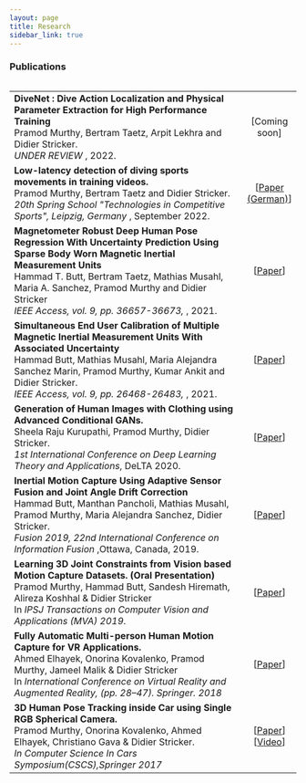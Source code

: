 ```yaml
---
layout: page
title: Research
sidebar_link: true
---
```

<h3>Publications</h3>
<table align='left'>
<tbody>
<tr>
<td >
   <b>DiveNet : Dive Action Localization and Physical Parameter Extraction for High Performance Training</b> 
   <br/>
   Pramod Murthy, Bertram Taetz, Arpit Lekhra and Didier Stricker. <br>
   <i>UNDER REVIEW </i>,  2022. <br/>
</td>

<td align="center" width='10%'>
   [Coming soon]
</td>
</tr>

<tr>
<td >
   <b>Low-latency detection of diving sports movements in training videos.</b> 
   <br/>
   Pramod Murthy, Bertram Taetz and Didier Stricker. <br>
   <i>20th Spring School "Technologies in Competitive Sports", Leipzig, Germany </i>, September 2022. <br/>
</td>
<td align="center" width='10%'>
   [<a href="https://sport-iat.de/fileadmin/user_upload/Veranstaltungen/FJS-2022/Abstracts/Murthy.pdf">Paper (German)</a>]
</td>
</tr>

<tr>
<td >
   <b>Magnetometer Robust Deep Human Pose Regression With Uncertainty Prediction Using Sparse Body Worn Magnetic Inertial Measurement Units</b> 
   <br/>
   Hammad T. Butt, Bertram Taetz, Mathias Musahl, Maria A. Sanchez, Pramod Murthy and Didier Stricker <br>
   <i>IEEE Access, vol. 9, pp. 36657-36673,  </i>, 2021. <br/>
</td>
<td align="center" width='10%'>
   [<a href="https://ieeexplore.ieee.org/document/9363874">Paper</a>]
</td>
</tr>

<tr>
<td>
   <b>Simultaneous End User Calibration of Multiple Magnetic Inertial Measurement Units With Associated Uncertainty</b><br/>
   Hammad Butt, Mathias Musahl,  Maria Alejandra Sanchez Marin, Pramod Murthy, Kumar Ankit and Didier Stricker. <br> <i>IEEE Access, vol. 9, pp. 26468-26483,  </i>, 2021. <br>
</td>
<td align="center">
   [<a href="https://ieeexplore.ieee.org/document/9348890">Paper</a>]
</td>
</tr>


<tr>
<td>
   <b>Generation of Human Images with Clothing using Advanced Conditional GANs.</b> 
   <br/>
   Sheela Raju Kurupathi, Pramod Murthy, Didier Stricker. <br>
   <i>1st International Conference on Deep Learning Theory and Applications</i>, DeLTA 2020. 
</td>
<td align="center">
   [<a href="https://www.dfki.de/fileadmin/user_upload/import/11069_DeLTA_2020_17_CR.pdf">Paper</a>]
</td>
</tr>


<!-- <tr> -->
<!-- <td>
   <b>Intelligent Sensor Fusion with Online Distributed MIMU Calibration for Wearable Motion Capture.</b><br/>
   Hammad Butt, Manthan Pancholi, Mathias Musahl, Pramod Murthy, Maria Alejandra Sanchez Marin, Didier Stricker. <br> <i>Fusion 2019, 22nd International Conference on Information Fusion</i>, Ottawa, Canada, 2019. 
</td>
<td align="center">
   [<a href="https://www.researchgate.net/profile/Hammad-Butt-3/publication/344449055_Inertial_Motion_Capture_Using_Adaptive_Sensor_Fusion_and_Joint_Angle_Drift_Correction/links/61666a573851f95994f76121/Inertial-Motion-Capture-Using-Adaptive-Sensor-Fusion-and-Joint-Angle-Drift-Correction.pdf">Paper</a>]
</td>
</tr> -->

<tr>
<td>
   <b>Inertial Motion Capture Using Adaptive Sensor Fusion and Joint Angle Drift Correction</b><br>
   Hammad Butt, Manthan Pancholi, Mathias Musahl, Pramod Murthy, Maria Alejandra Sanchez, Didier Stricker.<br/> 
   <i>Fusion 2019, 22nd International Conference on Information Fusion </i>,Ottawa, Canada, 2019.
</td>
<td align="center">
   [<a href="https://ieeexplore.ieee.org/document/9011359">Paper</a>]
</td>
</tr> 

<tr>
<td>
   <b>Learning 3D Joint Constraints from Vision based Motion Capture Datasets. (Oral Presentation)</b><br>
   Pramod Murthy, Hammad Butt, Sandesh Hiremath, Alireza Koshhal & Didier Stricker <br/>   In <i>IPSJ Transactions on Computer Vision and Applications (MVA) 2019</i>.
</td>
<td align="center">
   [<a href="https://ipsjcva.springeropen.com/articles/10.1186/s41074-019-0057-z">Paper</a>]
</td>
</tr>
<tr>
<td>
   <b>Fully Automatic Multi-person Human Motion Capture for VR Applications.</b><br>
   Ahmed Elhayek, Onorina Kovalenko, Pramod Murthy, Jameel Malik & Didier Stricker<br/>
   In <i>International Conference on Virtual Reality and Augmented Reality, (pp. 28–47). Springer. 2018</i><br>
</td>
<td align="center">
   [<a href="https://www.dfki.de/fileadmin/user_upload/import/9952_Elhayek2018_EuroVR_Multi-person_Human_Motion_Capture.pdf">Paper</a>]
</td>
</tr>

<tr>
<td>
<b>3D Human Pose Tracking inside Car using Single RGB Spherical Camera.</b><br> 
Pramod Murthy, Onorina Kovalenko, Ahmed Elhayek, Christiano Gava & Didier Stricker. <br> 
<i>In Computer Science In Cars Symposium(CSCS),Springer 2017</i> <br>
</td>
<td align="center">
   [<a href="https://www.dfki.de/fileadmin/user_upload/import/9349_Murthy_2017_ACM_CSCS_3D_Human_Pose_Spherical.pdf">Paper</a>] <br/>
   [<a href="http://av.dfki.de/~murthy/demos/theta_demo.mp4">Video</a>]
</td>
<!-- <td>
    <video width="200" height="120" controls>  <source src="http://av.dfki.de/~murthy/demos/theta_demo.mp4" type="video/mp4"></video><br/>
</td> -->
</tr>
</tbody>
</table>
